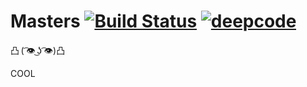 # Masters [![Build Status](https://travis-ci.com/CorrieScheepers/Masters.svg?token=VHzQ8zBVzz6uJdUCNUyn&branch=master)](https://travis-ci.com/CorrieScheepers/Masters.svg?token=VHzQ8zBVzz6uJdUCNUyn&branch=master) [![deepcode](https://www.deepcode.ai/api/gh/badge?key=eyJhbGciOiJIUzI1NiIsInR5cCI6IkpXVCJ9.eyJwbGF0Zm9ybTEiOiJnaCIsIm93bmVyMSI6IkNvcnJpZVNjaGVlcGVycyIsInJlcG8xIjoiTWFzdGVycyIsImluY2x1ZGVMaW50IjpmYWxzZSwiYXV0aG9ySWQiOjE0NjcyLCJpYXQiOjE2MDExMjY1NjR9.o_y0eOl2ILnEh-s5p6VrNGM1MEHNhOoCGRfNFR_wLYQ)](https://www.deepcode.ai/app/gh/CorrieScheepers/Masters/_/dashboard?utm_content=gh%2FCorrieScheepers%2FMasters)

凸 ( ͡👁️ ͜ʖ ͡👁️)凸

COOL
